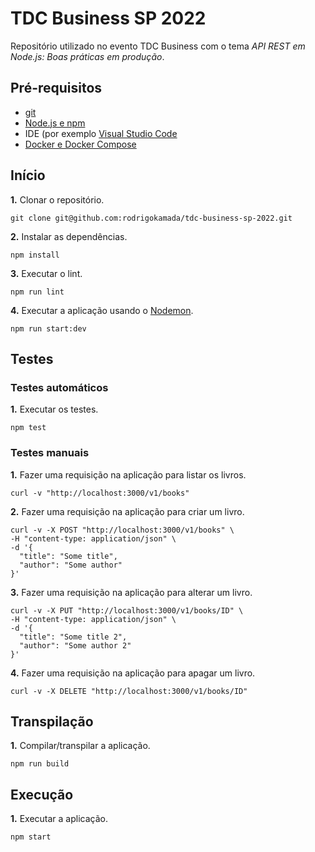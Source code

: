 # TDC Business SP 2022

Repositório utilizado no evento TDC Business com o tema _API REST em Node.js: Boas práticas em produção_.



## Pré-requisitos

* [git](https://git-scm.com/)
* [Node.js e npm](https://nodejs.org/)
* IDE (por exemplo [Visual Studio Code](https://code.visualstudio.com/)
* [Docker e Docker Compose](https://www.docker.com/)



## Início

**1.** Clonar o repositório.

```shell
git clone git@github.com:rodrigokamada/tdc-business-sp-2022.git
```

**2.** Instalar as dependências.

```shell
npm install
```

**3.** Executar o lint.

```shell
npm run lint
```

**4.** Executar a aplicação usando o [Nodemon](https://nodemon.io/).

```shell
npm run start:dev
```



## Testes

### Testes automáticos

**1.** Executar os testes.

```shell
npm test
```


### Testes manuais

**1.** Fazer uma requisição na aplicação para listar os livros.

```shell
curl -v "http://localhost:3000/v1/books"
```

**2.** Fazer uma requisição na aplicação para criar um livro.

```shell
curl -v -X POST "http://localhost:3000/v1/books" \
-H "content-type: application/json" \
-d '{
  "title": "Some title",
  "author": "Some author"
}'
```

**3.** Fazer uma requisição na aplicação para alterar um livro.

```shell
curl -v -X PUT "http://localhost:3000/v1/books/ID" \
-H "content-type: application/json" \
-d '{
  "title": "Some title 2",
  "author": "Some author 2"
}'
```

**4.** Fazer uma requisição na aplicação para apagar um livro.

```shell
curl -v -X DELETE "http://localhost:3000/v1/books/ID"
```



## Transpilação

**1.** Compilar/transpilar a aplicação.

```shell
npm run build
```



## Execução

**1.** Executar a aplicação.

```shell
npm start
```
